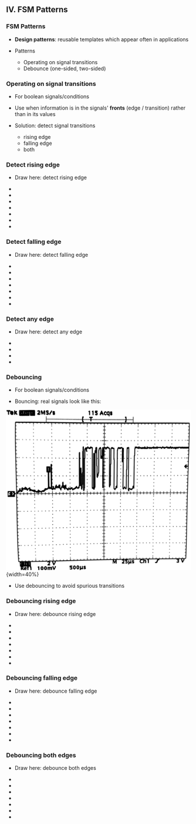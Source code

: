 ## IV. FSM Patterns


### FSM Patterns

- **Design patterns**: reusable templates which appear often in applications

- Patterns
  
  - Operating on signal transitions
  - Debounce (one-sided, two-sided)
  

### Operating on signal transitions

- For boolean signals/conditions

- Use when information is in the signals' **fronts** (edge / transition)
rather than in its values

- Solution: detect signal transitions
  
  - rising edge
  - falling edge
  - both


### Detect rising edge

- Draw here: detect rising edge

-

-

-

-

-

-

-



### Detect falling edge

- Draw here: detect falling edge

-

-

-

-

-

-

-


### Detect any edge

- Draw here: detect any edge

-

-

-

-



### Debouncing

- For boolean signals/conditions

- Bouncing: real signals look like this:

![Signal change when pushing a button](fig/Patterns_DebounceSignal.png){width=40%}

- Use debouncing to avoid spurious transitions

### Debouncing rising edge

- Draw here: debounce rising edge

-

-

-

-

-

-

-


### Debouncing falling edge

- Draw here: debounce falling edge

-

-

-

-

-

-

-

### Debouncing both edges

- Draw here: debounce both edges

-

-

-

-

-

-

-

